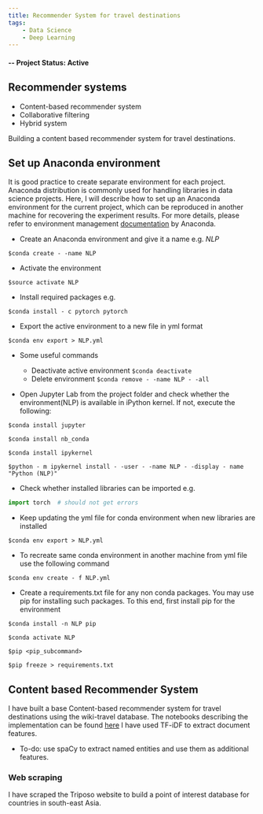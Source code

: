 ```yaml
---
title: Recommender System for travel destinations
tags:
    - Data Science
    - Deep Learning
---
```

#### -- Project Status: Active

## Recommender systems
* Content-based recommender system
* Collaborative filtering
* Hybrid system


Building a content based recommender system for travel destinations.


## Set up Anaconda environment

It is good practice to create separate environment for each project. Anaconda distribution is commonly used for handling libraries in data science projects. Here, I will describe how to set up an Anaconda environment for the current project, which can be reproduced in another machine for recovering the experiment results. For more details, please refer to environment management [documentation](https://docs.conda.io/projects/conda/en/latest/user-guide/tasks/manage-environments.html) by Anaconda.

* Create an Anaconda environment and give it a name e.g. *NLP*

```$conda create - -name NLP```

* Activate the environment

```$source activate NLP```

* Install required packages e.g.

```$conda install - c pytorch pytorch```

* Export the active environment to a new file in yml format

```$conda env export > NLP.yml```


* Some useful commands

    * Deactivate active environment ```$conda deactivate```
    * Delete environment ```$conda remove - -name NLP - -all```

* Open Jupyter Lab from the project folder and check whether the environment(NLP) is available in iPython kernel. If not, execute the following:

```$conda install jupyter```

```$conda install nb_conda```

```$conda install ipykernel```

```$python - m ipykernel install - -user - -name NLP - -display - name "Python (NLP)"```

* Check whether installed libraries can be imported e.g.

```python
import torch  # should not get errors
```

* Keep updating the yml file for conda environment when new libraries are installed

```$conda env export > NLP.yml```


* To recreate same conda environment in another machine from yml file use the following command

```$conda env create - f NLP.yml```

* Create a requirements.txt file for any non conda packages. You may use pip for installing such packages. To this end, first install pip for the environment

```$conda install -n NLP pip```

```$conda activate NLP```

```$pip <pip_subcommand>```

```$pip freeze > requirements.txt```


## Content based Recommender System
I have built a base Content-based recommender system for travel destinations using the wiki-travel database. The notebooks describing the implementation can be found [here](www.google.com)
I have used TF-iDF to extract document features.
* To-do: use spaCy to extract named entities and use them as additional features. 

### Web scraping
I have scraped the Triposo website to build a point of interest database for countries in south-east Asia. 